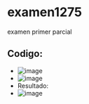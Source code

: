 # examen1275
examen primer parcial
## Codigo: 
- ![image](https://github.com/user-attachments/assets/1fe7ae1f-b997-483a-a2f4-c6a4b7b4f96e)
- ![image](https://github.com/user-attachments/assets/a2eaaeca-f367-4740-8d19-640f9ebb5e38)
- Resultado:
- ![image](https://github.com/user-attachments/assets/294bd6fa-c648-4738-9572-f7c72a876e46)


 
